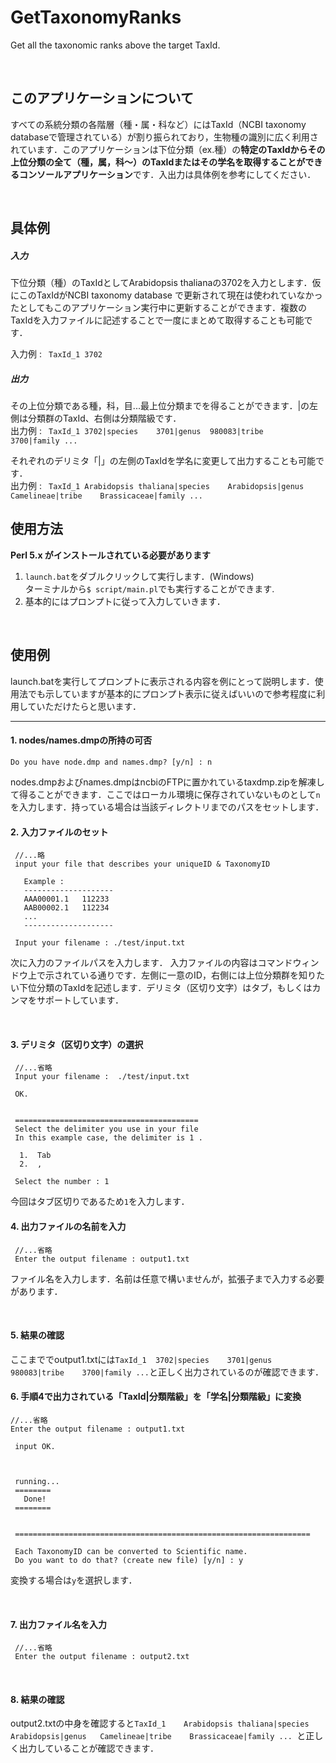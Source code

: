 # GetTaxonomyRanks
Get all the taxonomic ranks above the target TaxId.

</br>

## このアプリケーションについて

すべての系統分類の各階層（種・属・科など）にはTaxId（NCBI taxonomy databaseで管理されている）が割り振られており，生物種の識別に広く利用されています．このアプリケーションは下位分類（ex.種）の**特定のTaxIdからその上位分類の全て（種，属，科～）のTaxIdまたはその学名を取得することができるコンソールアプリケーション**です．入出力は具体例を参考にしてください．

</br>

## 具体例

##### 入力
下位分類（種）のTaxIdとしてArabidopsis thalianaの3702を入力とします．仮にこのTaxIdがNCBI taxonomy database で更新されて現在は使われていなかったとしてもこのアプリケーション実行中に更新することができます．複数のTaxIdを入力ファイルに記述することで一度にまとめて取得することも可能です．

入力例 : ` TaxId_1 3702`

##### 出力
その上位分類である種，科，目...最上位分類までを得ることができます．|の左側は分類群のTaxId、右側は分類階級です．</br>
出力例 : ` TaxId_1	3702|species	3701|genus	980083|tribe	3700|family ...`

それぞれのデリミタ「|」の左側のTaxIdを学名に変更して出力することも可能です．</br>
出力例 : ` TaxId_1	Arabidopsis thaliana|species	Arabidopsis|genus	Camelineae|tribe	Brassicaceae|family ...`
</br>

## 使用方法

**Perl 5.x がインストールされている必要があります**

1. `launch.bat`をダブルクリックして実行します．(Windows)</br>
   ターミナルから`$ script/main.pl`でも実行することができます. 
2. 基本的にはプロンプトに従って入力していきます．

</br>

## 使用例
launch.batを実行してプロンプトに表示される内容を例にとって説明します．使用法でも示していますが基本的にプロンプト表示に従えばいいので参考程度に利用していただけたらと思います．
***

#### 1. nodes/names.dmpの所持の可否
`Do you have node.dmp and names.dmp? [y/n] : n `

nodes.dmpおよびnames.dmpはncbiのFTPに置かれているtaxdmp.zipを解凍して得ることができます．ここではローカル環境に保存されていないものとして`n`を入力します．持っている場合は当該ディレクトリまでのパスをセットします．
</br>

#### 2. 入力ファイルのセット

```
 //...略
 input your file that describes your uniqueID & TaxonomyID

   Example :
   --------------------
   AAA00001.1   112233
   AAB00002.1   112234
   ...
   --------------------

 Input your filename : ./test/input.txt
 ```

次に入力のファイルパスを入力します．
入力ファイルの内容はコマンドウィンドウ上で示されている通りです．左側に一意のID，右側には上位分類群を知りたい下位分類のTaxIdを記述します．デリミタ（区切り文字）はタブ，もしくはカンマをサポートしています．

</br>


#### 3. デリミタ（区切り文字）の選択

```
 //...省略
 Input your filename :  ./test/input.txt

 OK.


 =========================================
 Select the delimiter you use in your file
 In this example case, the delimiter is 1 .

  1.  Tab
  2.  ,

 Select the number : 1
```

今回はタブ区切りであるため`1`を入力します．

#### 4. 出力ファイルの名前を入力
```
 //...省略
 Enter the output filename : output1.txt

```
ファイル名を入力します．名前は任意で構いませんが，拡張子まで入力する必要があります．

</br>

#### 5. 結果の確認
ここまででoutput1.txtには`TaxId_1	3702|species	3701|genus	980083|tribe	3700|family	...`と正しく出力されているのが確認できます．
</br>

#### 6. 手順4で出力されている「TaxId|分類階級」を「学名|分類階級」に変換
```
//...省略
Enter the output filename : output1.txt

 input OK.



 running...
 ========
   Done!
 ========


 ==================================================================

 Each TaxonomyID can be converted to Scientific name.
 Do you want to do that? (create new file) [y/n] : y
```
変換する場合は`y`を選択します．

</br>

#### 7. 出力ファイル名を入力
```
 //...省略
 Enter the output filename : output2.txt
```

</br>

#### 8. 結果の確認

output2.txtの中身を確認すると`TaxId_1	Arabidopsis thaliana|species	Arabidopsis|genus	Camelineae|tribe	Brassicaceae|family ...	`と正しく出力していることが確認できます．
